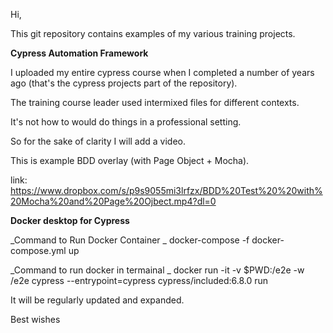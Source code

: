 Hi, 

This git repository contains examples of my various training projects.

**Cypress Automation Framework**

I uploaded my entire cypress course when I completed a number of years ago (that's the cypress projects part of the repository). 

The training course leader used intermixed files for different contexts.  

It's not how to would do things in a professional setting. 

So for the sake of clarity I will add  a video.   

This is example BDD overlay (with Page Object + Mocha). 

link: https://www.dropbox.com/s/p9s9055mi3lrfzx/BDD%20Test%20%20with%20Mocha%20and%20Page%20Ojbect.mp4?dl=0

**Docker desktop for Cypress**

_Command to Run Docker Container
_
docker-compose -f docker-compose.yml up

_Command to run docker in termainal
_
docker run -it -v $PWD:/e2e -w /e2e cypress --entrypoint=cypress cypress/included:6.8.0 run


It will be regularly updated and expanded. 

Best wishes
